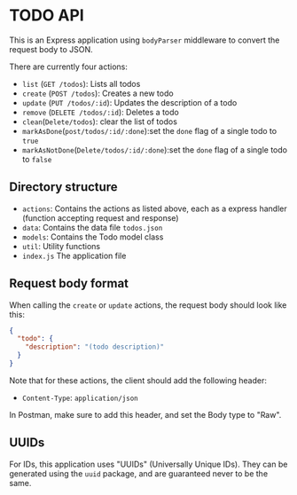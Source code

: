 # TODO API

This is an Express application using `bodyParser` middleware to convert the request body to JSON.

There are currently four actions:

- `list` (`GET /todos`): Lists all todos
- `create` (`POST /todos`): Creates a new todo
- `update` (`PUT /todos/:id`): Updates the description of a todo
- `remove` (`DELETE /todos/:id`): Deletes a todo
- `clean`(`Delete/todos`): clear the list of todos
- `markAsDone`(`post/todos/:id/:done`):set the `done` flag of a single todo to `true`
- `markAsNotDone`(`Delete/todos/:id/:done`):set the `done` flag of a single todo to `false`



## Directory structure

- `actions`: Contains the actions as listed above, each as a express handler (function accepting request and response)
- `data`: Contains the data file `todos.json`
- `models`: Contains the Todo model class
- `util`: Utility functions
- `index.js` The application file

## Request body format

When calling the `create` or `update` actions, the request body should look like this:

```json
{
  "todo": {
    "description": "(todo description)"
  }
}
```

Note that for these actions, the client should add the following header:

- `Content-Type`: `application/json`

In Postman, make sure to add this header, and set the Body type to "Raw".

## UUIDs

For IDs, this application uses "UUIDs" (Universally Unique IDs). They can be generated using the `uuid` package, and are guaranteed never to be the same.
